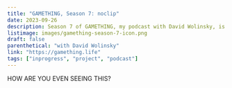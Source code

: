 ```yaml
---
title: "GAMETHING, Season 7: noclip"
date: 2023-09-26
description: Season 7 of GAMETHING, my podcast with David Wolinsky, is about noclip! We're walking through walls!
listimage: images/gamething-season-7-icon.png
draft: false
parenthetical: "with David Wolinsky"
link: "https://gamething.life"
tags: ["inprogress", "project", "podcast"]
---
```


HOW ARE YOU EVEN SEEING THIS?
